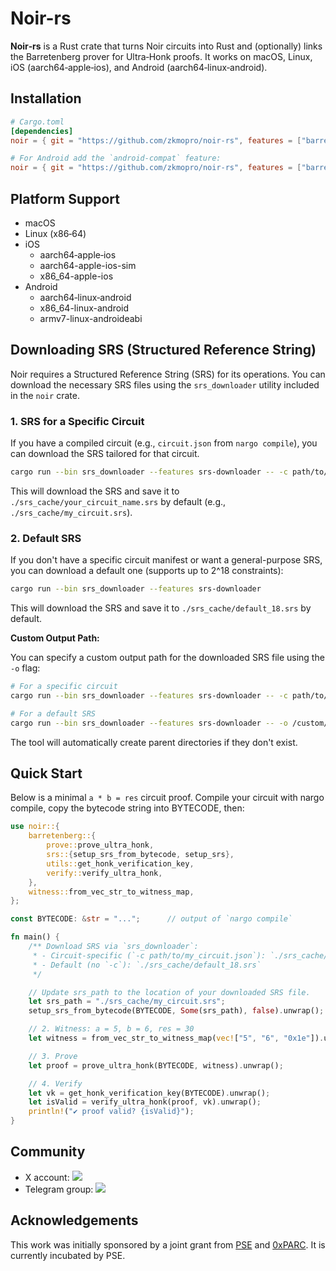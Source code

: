 # Noir-rs

**Noir‑rs** is a Rust crate that turns Noir circuits into Rust and (optionally) links the Barretenberg prover for Ultra‑Honk proofs. It works on macOS, Linux, iOS (aarch64‑apple‑ios), and Android (aarch64‑linux‑android).

## Installation

```toml
# Cargo.toml
[dependencies]
noir = { git = "https://github.com/zkmopro/noir-rs", features = ["barretenberg"] }

# For Android add the `android-compat` feature:
noir = { git = "https://github.com/zkmopro/noir-rs", features = ["barretenberg", "android-compat"] }
```

## Platform Support

- macOS
- Linux (x86‑64)
- iOS
  - aarch64‑apple‑ios
  - aarch64-apple-ios-sim
  - x86_64-apple-ios
- Android
  - aarch64‑linux‑android
  - x86_64-linux-android
  - armv7-linux-androideabi

## Downloading SRS (Structured Reference String)

Noir requires a Structured Reference String (SRS) for its operations. You can download the necessary SRS files using the `srs_downloader` utility included in the `noir` crate.

### 1. SRS for a Specific Circuit

If you have a compiled circuit (e.g., `circuit.json` from `nargo compile`), you can download the SRS tailored for that circuit.

```sh
cargo run --bin srs_downloader --features srs-downloader -- -c path/to/your/circuit.json
```

This will download the SRS and save it to `./srs_cache/your_circuit_name.srs` by default (e.g., `./srs_cache/my_circuit.srs`).

### 2. Default SRS

If you don't have a specific circuit manifest or want a general-purpose SRS, you can download a default one (supports up to 2^18 constraints):

```sh
cargo run --bin srs_downloader --features srs-downloader
```

This will download the SRS and save it to `./srs_cache/default_18.srs` by default.

**Custom Output Path:**

You can specify a custom output path for the downloaded SRS file using the `-o` flag:

```sh
# For a specific circuit
cargo run --bin srs_downloader --features srs-downloader -- -c path/to/your/circuit.json -o /custom/path/to/srs_file.srs

# For a default SRS
cargo run --bin srs_downloader --features srs-downloader -- -o /custom/path/to/default.srs
```

The tool will automatically create parent directories if they don't exist.

## Quick Start

Below is a minimal `a * b = res` circuit proof. Compile your circuit with nargo compile, copy the bytecode string into BYTECODE, then:

```rs
use noir::{
    barretenberg::{
        prove::prove_ultra_honk,
        srs::{setup_srs_from_bytecode, setup_srs},
        utils::get_honk_verification_key,
        verify::verify_ultra_honk,
    },
    witness::from_vec_str_to_witness_map,
};

const BYTECODE: &str = "...";      // output of `nargo compile`

fn main() {
    /** Download SRS via `srs_downloader`:
     * - Circuit-specific (`-c path/to/my_circuit.json`): `./srs_cache/my_circuit.srs`
     * - Default (no `-c`): `./srs_cache/default_18.srs`
     */

    // Update srs_path to the location of your downloaded SRS file.
    let srs_path = "./srs_cache/my_circuit.srs";
    setup_srs_from_bytecode(BYTECODE, Some(srs_path), false).unwrap();

    // 2. Witness: a = 5, b = 6, res = 30
    let witness = from_vec_str_to_witness_map(vec!["5", "6", "0x1e"]).unwrap();

    // 3. Prove
    let proof = prove_ultra_honk(BYTECODE, witness).unwrap();

    // 4. Verify
    let vk = get_honk_verification_key(BYTECODE).unwrap();
    let isValid = verify_ultra_honk(proof, vk).unwrap();
    println!("✔ proof valid? {isValid}");
}
```

## Community

- X account: <a href="https://twitter.com/zkmopro"><img src="https://img.shields.io/twitter/follow/zkmopro?style=flat-square&logo=x&label=zkmopro"></a>
- Telegram group: <a href="https://t.me/zkmopro"><img src="https://img.shields.io/badge/telegram-@zkmopro-blue.svg?style=flat-square&logo=telegram"></a>

## Acknowledgements

This work was initially sponsored by a joint grant from [PSE](https://pse.dev/) and [0xPARC](https://0xparc.org/). It is currently incubated by PSE.
